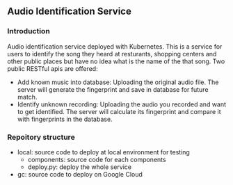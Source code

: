 ## Audio Identification Service

### Introduction
Audio identification service deployed with Kubernetes. This is a service for users to identify the song they heard at resturants, shopping centers and other public places but have no idea what is the name of the that song. Two public RESTful apis are offered:

- Add known music into database: Uploading the original audio file. The server will generate the fingerprint and save in database for future match.
- Identify unknown recording: Uploading the audio you recorded and want to get identified. The server will calculate its fingerprint and compare it with fingerprints in the database.

### Repoitory structure
- local: source code to deploy at local environment for testing
  - components: source code for each components
  - deploy.py: deploy the whole service
- gc: source code to deploy on Google Cloud

